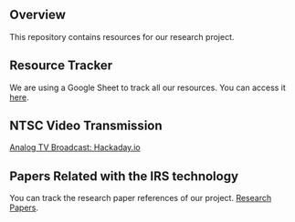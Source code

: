 ## Overview
This repository contains resources for our research project.

## Resource Tracker
We are using a Google Sheet to track all our resources. You can access it [here](https://docs.google.com/spreadsheets/d/1s-1ld8HfH3KKzRbiT5J-Sz-1vabIs-PHhCibd29C6Xw/edit?gid=0#gid=0).

## NTSC Video Transmission
[Analog TV Broadcast: Hackaday.io](https://hackaday.io/project/14904-analog-tv-broadcast-of-the-new-age)

## Papers Related with the IRS technology
You can track the research paper references of our project. [Research Papers](https://docs.google.com/spreadsheets/d/1yYXjQHmh1E8JcVTTcENBinDXk5Z5_nUZcm8k9GJ5fS8/edit?pli=1&gid=0#gid=0).
